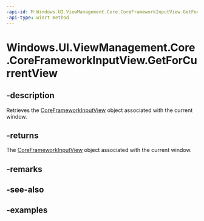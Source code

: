 ```yaml
---
-api-id: M:Windows.UI.ViewManagement.Core.CoreFrameworkInputView.GetForCurrentView
-api-type: winrt method
---
```


# Windows.UI.ViewManagement.Core.CoreFrameworkInputView.GetForCurrentView

<!--
public static Windows.UI.ViewManagement.Core.CoreFrameworkInputView GetForCurrentView ();
-->

## -description

Retrieves the [CoreFrameworkInputView](coreframeworkinputview.md) object associated with the current window.

## -returns

The [CoreFrameworkInputView](coreframeworkinputview.md) object associated with the current window.

## -remarks

## -see-also

## -examples
